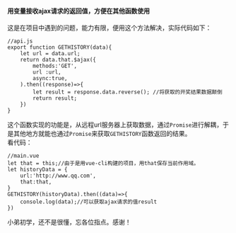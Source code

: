 #### 用变量接收ajax请求的返回值，方便在其他函数使用
这是在项目中遇到的问题，能力有限，便用这个方法解决，实际代码如下：

```
//api.js
export function GETHISTORY(data){
    let url = data.url;
    return data.that.$ajax({
        methods:'GET',
        url :url,
        async:true,
    ).then((response)=>{
        let result = response.data.reverse(); //将获取的开奖结果数据颠倒
        return result;
    })
}
```
这个函数实现的功能是，从远程url服务器上获取数据，通过`Promise`进行解耦，于是其他地方就能也通过`Promise`来获取`GETHISTORY`函数返回的结果。  
看代码：  
```
//main.vue
let that = this;//由于是用vue-cli构建的项目，用that保存当前作用域。
let historyData = {
    url:'http://www.qq.com',
    that:that,
}
GETHISTORY(historyData).then((data)=>{
    console.log(data);//可以获取ajax请求的值result
})
```
小弟初学，还不是很懂，忘各位指点。感谢！

